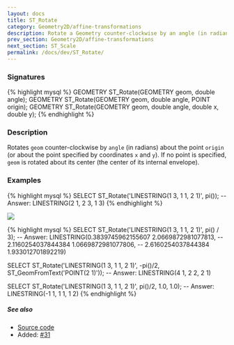 ```yaml
---
layout: docs
title: ST_Rotate
category: Geometry2D/affine-transformations
description: Rotate a Geometry counter-clockwise by an angle (in radians) about a point 
prev_section: Geometry2D/affine-transformations
next_section: ST_Scale
permalink: /docs/dev/ST_Rotate/
---
```


### Signatures

{% highlight mysql %}
GEOMETRY ST_Rotate(GEOMETRY geom, double angle);
GEOMETRY ST_Rotate(GEOMETRY geom, double angle, POINT origin);
GEOMETRY ST_Rotate(GEOMETRY geom, double angle, double x, double y);
{% endhighlight %}

### Description

Rotates `geom` counter-clockwise by `angle` (in radians) about the point
`origin` (or about the point specified by coordinates `x` and `y`).  If no
point is specified, `geom` is rotated about its center (the center of its
internal envelope).

### Examples

{% highlight mysql %}
SELECT ST_Rotate('LINESTRING(1 3, 1 1, 2 1)', pi());
-- Answer:    LINESTRING(2 1, 2 3, 1 3)
{% endhighlight %}

<img class="displayed" src="../ST_Rotate.png"/>

{% highlight mysql %}
SELECT ST_Rotate('LINESTRING(1 3, 1 1, 2 1)', pi() / 3);
-- Answer: LINESTRING(0.3839745962155607 2.0669872981077813,
--                    2.1160254037844384 1.0669872981077806,
--                    2.6160254037844384 1.933012701892219)

SELECT ST_Rotate('LINESTRING(1 3, 1 1, 2 1)', -pi()/2, ST_GeomFromText('POINT(2 1)'));
-- Answer:    LINESTRING(4 1, 2 2, 2 1)

SELECT ST_Rotate('LINESTRING(1 3, 1 1, 2 1)', pi()/2, 1.0, 1.0);
-- Answer:    LINESTRING(-1 1, 1 1, 1 2)
{% endhighlight %}

##### See also

* <a href="https://github.com/irstv/H2GIS/blob/master/h2spatial-ext/src/main/java/org/h2gis/h2spatialext/function/spatial/affine_transformations/ST_Rotate.java" target="_blank">Source code</a>
* Added: <a href="https://github.com/irstv/H2GIS/pull/31" target="_blank">#31</a>

